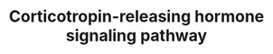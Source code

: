 ---
annotations:
- id: DOID:1470
  parent: disease of mental health
  type: Disease Ontology
  value: major depressive disorder
- id: PW:0000493
  parent: signaling pathway
  type: Pathway Ontology
  value: corticotropin-releasing hormone signaling pathway
- id: DOID:10652
  parent: central nervous system disease
  type: Disease Ontology
  value: Alzheimer's disease
- id: DOID:14330
  parent: central nervous system disease
  type: Disease Ontology
  value: Parkinson's disease
- id: DOID:8689
  parent: disease of mental health
  type: Disease Ontology
  value: anorexia nervosa
authors:
- NetPath
- Khanspers
- MaintBot
- Ddigles
- Zari
- MirellaKalafati
- Mkutmon
- AlexanderPico
- AMTan
- Fehrhart
- L Dupuis
- Eweitz
citedin:
- link: PMC9130749
  title: 'The Biological Interaction of SARS-CoV-2 Infection and Osteoporosis: A Preliminary
    Study (2022)'
- link: PMC3889255
  title: An integrated map of corticotropin-releasing hormone signaling pathway (2013)
description: 'Corticotropin-releasing hormone (CRH) is a neuropeptide secreted abundantly
  in the paraventricular nucleus of the hypothalamus, amygdala, cerebral cortex and
  cerebellum in the central nervous system. It is also expressed in adrenal gland,
  placenta, testis, spleen, gut, thymus and skin. CRH is the principal mediator of
  endocrine stress response. CRH also plays a significant role in inflammatory responses,
  hemodynamic actions, stromal cell decidualization during estrus cycle, implantation
  of blastocyst, maintenance of pregnancy, onset of labor  and neuroprotection. Excess
  secretion of CRH during severe depression and its association with increased levels
  of cortisol have been observed. CRH has also been reported to be involved in anxiety
  disorders, anorexia nervosa. Decrease in cortical CRH content has been observed
  in Alzheimer''s disease  and Parkinson''s disease.  The actions of CRH are mediated
  through class II/secretin-like family type of G-protein coupled receptor (GPCR)
  called the CRH receptors (CRHR). CRH is a high affinity ligand of CRHR1 and also
  binds to CRHR2 but with lower affinity. CRH receptors do not have any intrinsic
  kinase activity and transduce the signal via the heterotrimeric G-proteins. The
  CRH receptors are rapidly desensitized by G-protein-coupled receptor kinase (GRK)
  and Î²-arrestin mechanisms in the presence of high concentrations of CRH. Binding
  of CRH to CRH receptor induces a conformational change in the receptor by activating
  it. This further activates GÎ±-subunit and its subsequent dissociation from the
  GÎ²Î³ dimer. CRH receptors on interaction with GÎ±-subunit of different G-proteins
  such as GÎ±s, GÎ±i/o, GÎ±q/11 activate numerous downstream signaling cascades and
  result in the induction of various cellular responses. The pathways that are activated
  upon CRH stimulation are: Adenylate cyclase/cAMP/PKA, PLC/PKC, ERK/MAPK, PI3K-AKT
  and NF-kappa B.   CRH binding to CRHR1 couples G-stimulatory (Gs) protein which
  in turn activates cAMP-dependent protein kinase (PKA). Activation of PKA leads to
  the phosphorylation of transcription factors like cAMP response element binding
  protein (CREB), which in turn increases the expression of pro-opiomelanocortin (POMC)
  gene and the release of POMC-derived peptides, adrenocorticotropic hormone (ACTH)
  and Î²-endorphin. ACTH, in turn, stimulates the secretion of glucocorticoids from
  adrenal glands and thereby mediates changes associated with stress response. CREB
  also regulates genes containing the Ca2+/cAMP response element such as FOS. The
  activation of cAMP by CRH induces the mRNA expression and transcription of orphan
  nuclear receptors NR4A1 and NR4A2, which in turn transcriptionally activates the
  expression of POMC. Activation of cAMP/PKA can also induce the expression of enzymes
  involved in dehydroepiandrosterone sulfate and cortisol production. The biological
  functions of CRH are also mediated by MAPK family, in particular MAPK1/3 and MAPK14.
  MAPK1/3 mediates activation of transcription factors NR4A1 and NR4A2 and induction
  of POMC in corticotrophs. MAPK14 is involved in CRH-induced inhibition of IL-18
  expression in human keratinocytes. The CRHR1/PKA/ERK signaling activate the transcription
  factors - ELK1, SP1 and TFAP2A. SP1 and TFAP2A up-regulates the expression of ADRBK2,
  which causes the desensitization of CRHR1 receptors.  The PLC/PKC pathway is activated
  by coupling of the CRH receptors to the GÎ±q/11 proteins. This cascade stimulates
  the formation of IP3 and contributes to the mobilization of intracellular calcium.
  Calcium is involved in the transcription regulation of FOS as well as NR4A1 and
  NR4A2 through CAMK2A. PLC/PKC is involved in the activation of AP-1 complex and
  subsequent transcriptional regulation of genes involved in keratinocyte differentiation
  and proliferation â€“ KRT1, KRT14 and IVL. This cascade also inhibits the expression
  of CYP11A1 and HSD3B1, the genes involved in progesterone synthesis in placental
  trophoblasts.  Another important signaling pathway activated upon CRH stimulation
  is the nitric oxide (NO)/cGMP, involved in the control of vascular tone. In human
  keratinocytes, upon CRH stimulation, NFKBIA degradation is diminished and the activity
  of NFKB is inhibited resulting in the down-regulation of NFKB-dependent genes IL2
  and HSP90AA1 and inhibition of cell proliferation. The gene involved in cell survival,
  BCL2 is transcriptionally regulated via the PI3K/AKT.  Please access this pathway
  at [http://www.netpath.org/netslim/CRH_pathway.html NetSlim] database.  Proteins
  on this pathway have targeted assays available via the [https://assays.cancer.gov/available_assays?wp_id=WP2355
  CPTAC Assay Portal]'
last-edited: 2021-12-23
ndex: 87814b31-8b64-11eb-9e72-0ac135e8bacf
organisms:
- Homo sapiens
redirect_from:
- /index.php/Pathway:WP2355
- /instance/WP2355
- /instance/WP2355_rr120664
revision: r120664
schema-jsonld:
- '@context': https://schema.org/
  '@id': https://wikipathways.github.io/pathways/WP2355.html
  '@type': Dataset
  creator:
    '@type': Organization
    name: WikiPathways
  description: 'Corticotropin-releasing hormone (CRH) is a neuropeptide secreted abundantly
    in the paraventricular nucleus of the hypothalamus, amygdala, cerebral cortex
    and cerebellum in the central nervous system. It is also expressed in adrenal
    gland, placenta, testis, spleen, gut, thymus and skin. CRH is the principal mediator
    of endocrine stress response. CRH also plays a significant role in inflammatory
    responses, hemodynamic actions, stromal cell decidualization during estrus cycle,
    implantation of blastocyst, maintenance of pregnancy, onset of labor  and neuroprotection.
    Excess secretion of CRH during severe depression and its association with increased
    levels of cortisol have been observed. CRH has also been reported to be involved
    in anxiety disorders, anorexia nervosa. Decrease in cortical CRH content has been
    observed in Alzheimer''s disease  and Parkinson''s disease.  The actions of CRH
    are mediated through class II/secretin-like family type of G-protein coupled receptor
    (GPCR) called the CRH receptors (CRHR). CRH is a high affinity ligand of CRHR1
    and also binds to CRHR2 but with lower affinity. CRH receptors do not have any
    intrinsic kinase activity and transduce the signal via the heterotrimeric G-proteins.
    The CRH receptors are rapidly desensitized by G-protein-coupled receptor kinase
    (GRK) and Î²-arrestin mechanisms in the presence of high concentrations of CRH.
    Binding of CRH to CRH receptor induces a conformational change in the receptor
    by activating it. This further activates GÎ±-subunit and its subsequent dissociation
    from the GÎ²Î³ dimer. CRH receptors on interaction with GÎ±-subunit of different
    G-proteins such as GÎ±s, GÎ±i/o, GÎ±q/11 activate numerous downstream signaling
    cascades and result in the induction of various cellular responses. The pathways
    that are activated upon CRH stimulation are: Adenylate cyclase/cAMP/PKA, PLC/PKC,
    ERK/MAPK, PI3K-AKT and NF-kappa B.   CRH binding to CRHR1 couples G-stimulatory
    (Gs) protein which in turn activates cAMP-dependent protein kinase (PKA). Activation
    of PKA leads to the phosphorylation of transcription factors like cAMP response
    element binding protein (CREB), which in turn increases the expression of pro-opiomelanocortin
    (POMC) gene and the release of POMC-derived peptides, adrenocorticotropic hormone
    (ACTH) and Î²-endorphin. ACTH, in turn, stimulates the secretion of glucocorticoids
    from adrenal glands and thereby mediates changes associated with stress response.
    CREB also regulates genes containing the Ca2+/cAMP response element such as FOS.
    The activation of cAMP by CRH induces the mRNA expression and transcription of
    orphan nuclear receptors NR4A1 and NR4A2, which in turn transcriptionally activates
    the expression of POMC. Activation of cAMP/PKA can also induce the expression
    of enzymes involved in dehydroepiandrosterone sulfate and cortisol production.
    The biological functions of CRH are also mediated by MAPK family, in particular
    MAPK1/3 and MAPK14. MAPK1/3 mediates activation of transcription factors NR4A1
    and NR4A2 and induction of POMC in corticotrophs. MAPK14 is involved in CRH-induced
    inhibition of IL-18 expression in human keratinocytes. The CRHR1/PKA/ERK signaling
    activate the transcription factors - ELK1, SP1 and TFAP2A. SP1 and TFAP2A up-regulates
    the expression of ADRBK2, which causes the desensitization of CRHR1 receptors.  The
    PLC/PKC pathway is activated by coupling of the CRH receptors to the GÎ±q/11 proteins.
    This cascade stimulates the formation of IP3 and contributes to the mobilization
    of intracellular calcium. Calcium is involved in the transcription regulation
    of FOS as well as NR4A1 and NR4A2 through CAMK2A. PLC/PKC is involved in the activation
    of AP-1 complex and subsequent transcriptional regulation of genes involved in
    keratinocyte differentiation and proliferation â€“ KRT1, KRT14 and IVL. This cascade
    also inhibits the expression of CYP11A1 and HSD3B1, the genes involved in progesterone
    synthesis in placental trophoblasts.  Another important signaling pathway activated
    upon CRH stimulation is the nitric oxide (NO)/cGMP, involved in the control of
    vascular tone. In human keratinocytes, upon CRH stimulation, NFKBIA degradation
    is diminished and the activity of NFKB is inhibited resulting in the down-regulation
    of NFKB-dependent genes IL2 and HSP90AA1 and inhibition of cell proliferation.
    The gene involved in cell survival, BCL2 is transcriptionally regulated via the
    PI3K/AKT.  Please access this pathway at [http://www.netpath.org/netslim/CRH_pathway.html
    NetSlim] database.  Proteins on this pathway have targeted assays available via
    the [https://assays.cancer.gov/available_assays?wp_id=WP2355 CPTAC Assay Portal]'
  keywords:
  - ACACA
  - ADRBK2
  - AKT1
  - ARRB1
  - ARRB2
  - BCL2
  - BRAF
  - CACNA1H
  - CAMK2A
  - CASP12
  - CASP3
  - CASP9
  - CREB1
  - CRH
  - CRHBP
  - CRHR1
  - CRHR2
  - CTNNB1
  - CYP11A1
  - CYP11B1
  - CYP17A1
  - CYP21A2
  - Calcium
  - DAG
  - ECE1
  - ELK1
  - EPAC
  - ERN
  - FOS
  - FOSB
  - FOSL1
  - FOSL2
  - GJA1
  - GNA11
  - GNAI1
  - GNAI2
  - GNAO1
  - GNAQ
  - GNAS
  - GNAZ
  - GNB1
  - GNB2
  - GNB3
  - GNB5
  - GRK6
  - GSK3B
  - HSD3B1
  - HSD3B2
  - HSP90AA1
  - IL18
  - IL2
  - IL8
  - IP3
  - IVL
  - JUN
  - JUNB
  - JUND
  - KRT1
  - KRT14
  - Ligand
  - MAP2K1
  - MAP3K5
  - MAPK1
  - MAPK14
  - MAPK3
  - MAPK8
  - MAPK9
  - NCOA2
  - NFKB1
  - NFKBIA
  - NOS3
  - NR4A1
  - NR4A2
  - PARP1
  - PIP2
  - PLCB3
  - PLCG1
  - PLCG2
  - POMC
  - PRKAA2
  - PRKCA
  - PRKCB
  - PRKCD
  - PRKCI
  - PRKCQ
  - PTK2
  - Protein
  - RAP1B
  - RELA
  - RHOA
  - Receptor
  - SP1
  - STAR
  - SULT2A1
  - TBX19
  - TCF4
  - TFAP2A
  - TLR4
  - TRIM28
  - cAMP
  license: CC0
  name: Corticotropin-releasing hormone signaling pathway
seo: CreativeWork
title: Corticotropin-releasing hormone signaling pathway
wpid: WP2355
---